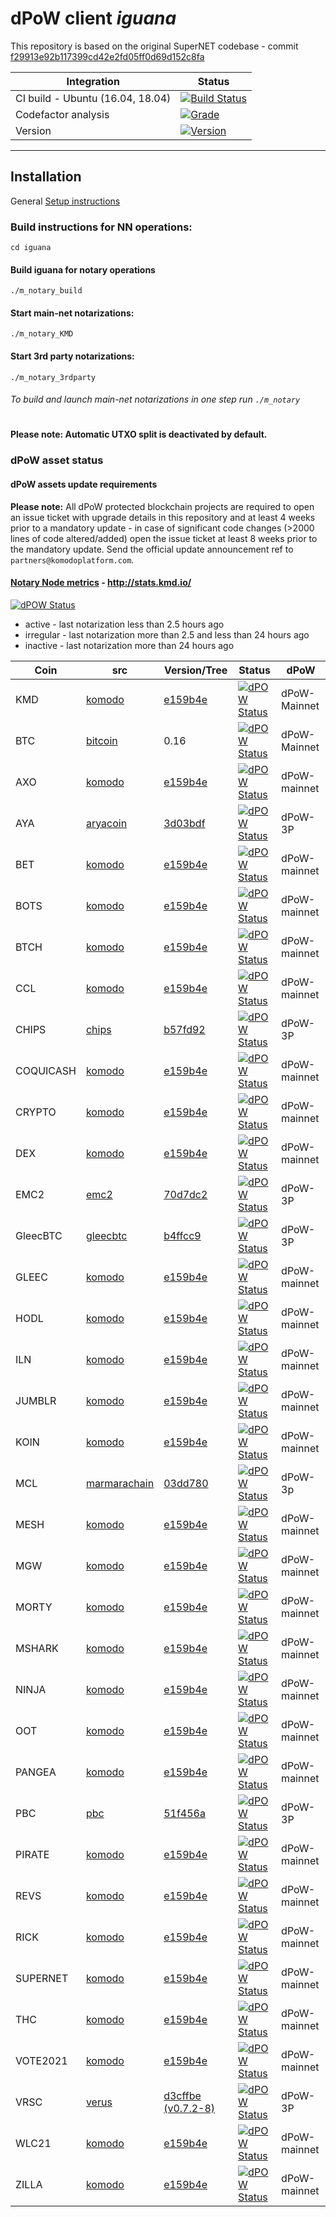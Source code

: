 # dPoW client _iguana_

This repository is based on the original SuperNET codebase - commit [f29913e92b117399cd42e2fd05ff0d69d152c8fa](https://github.com/ca333/SuperNET/commit/f29913e92b117399cd42e2fd05ff0d69d152c8fa)

Integration | Status 
-------------|------
CI build - Ubuntu (16.04, 18.04) | [![Build Status](https://github.com/komodoplatform/dpow/workflows/CI/badge.svg?maxAge=60)](https://github.com/KomodoPlatform/dPoW/actions)
Codefactor analysis | [![Grade](https://img.shields.io/codefactor/grade/github/komodoplatform/dpow)](https://www.codefactor.io/repository/github/komodoplatform/dpow)
Version | [![Version](https://img.shields.io/github/v/release/komodoplatform/dPoW)](https://github.com/KomodoPlatform/dPoW/releases)

---


## Installation 

General [Setup instructions](https://docs.komodoplatform.com/notary/setup-Komodo-Notary-Node.html#setup-komodo-notary-node)

### Build instructions for NN operations:


`cd iguana`

#### Build iguana for notary operations
`./m_notary_build`

#### Start main-net notarizations:
`./m_notary_KMD`

#### Start 3rd party notarizations:
`./m_notary_3rdparty`


###### To build and launch main-net notarizations in one step run `./m_notary`

#

**Please note: Automatic UTXO split is deactivated by default.**

### dPoW asset status

#### dPoW assets update requirements

**Please note:** All dPoW protected blockchain projects are required to open an issue ticket with upgrade details in this repository and at least 4 weeks prior to a mandatory update - in case of significant code changes (>2000 lines of code altered/added) open the issue ticket at least 8 weeks prior to the mandatory update. Send the official update announcement ref to `partners@komodoplatform.com`.

#### [Notary Node metrics](http://stats.kmd.io/) - http://stats.kmd.io/

[![dPOW Status](https://badges.komodo.live/svg/date_badge.svg?maxAge=60)](https://komodostats.com)
* active - last notarization less than 2.5 hours ago
* irregular - last notarization more than 2.5 and less than 24 hours ago
* inactive - last notarization more than 24 hours ago

Coin | src | Version/Tree | Status | dPoW 
--------|------|---|------|------
KMD | [komodo](https://github.com/komodoplatform/komodo) | [e159b4e](https://github.com/KomodoPlatform/komodo/tree/e159b4e7a40d3886519401c4074e957a1f9d42ba) | [![dPOW Status](https://badges.komodo.live/svg/KMD_badge.svg?maxAge=60)](https://komodostats.com) | dPoW-Mainnet
BTC | [bitcoin](https://github.com/bitcoin/bitcoin) | 0.16 | [![dPOW Status](https://badges.komodo.live/svg/KMD_badge.svg?maxAge=60)](https://komodostats.com) | dPoW-Mainnet
AXO | [komodo](https://github.com/komodoplatform/komodo) | [e159b4e](https://github.com/KomodoPlatform/komodo/tree/e159b4e7a40d3886519401c4074e957a1f9d42ba) | [![dPOW Status](https://badges.komodo.live/svg/AXO_badge.svg?maxAge=60)](https://komodostats.com) | dPoW-mainnet
AYA | [aryacoin](https://github.com/KomodoPlatform/AYAv2) | [3d03bdf](https://github.com/KomodoPlatform/AYAv2/commit/3d03bdfc27cd4920ad8c3340bcaef15691b7f843) | [![dPOW Status](https://badges.komodo.live/svg/AYA_badge.svg?maxAge=60)](https://komodostats.com) | dPoW-3P
BET | [komodo](https://github.com/komodoplatform/komodo) | [e159b4e](https://github.com/KomodoPlatform/komodo/tree/e159b4e7a40d3886519401c4074e957a1f9d42ba) | [![dPOW Status](https://badges.komodo.live/svg/BET_badge.svg?maxAge=60)](https://komodostats.com) | dPoW-mainnet
BOTS | [komodo](https://github.com/komodoplatform/komodo) | [e159b4e](https://github.com/KomodoPlatform/komodo/tree/e159b4e7a40d3886519401c4074e957a1f9d42ba) | [![dPOW Status](https://badges.komodo.live/svg/BOTS_badge.svg?maxAge=60)](https://komodostats.com) | dPoW-mainnet
BTCH | [komodo](https://github.com/komodoplatform/komodo) | [e159b4e](https://github.com/KomodoPlatform/komodo/tree/e159b4e7a40d3886519401c4074e957a1f9d42ba) | [![dPOW Status](https://badges.komodo.live/svg/BTCH_badge.svg?maxAge=60)](https://komodostats.com) | dPoW-mainnet
CCL | [komodo](https://github.com/komodoplatform/komodo) | [e159b4e](https://github.com/KomodoPlatform/komodo/tree/e159b4e7a40d3886519401c4074e957a1f9d42ba) | [![dPOW Status](https://badges.komodo.live/svg/CCL_badge.svg?maxAge=60)](https://komodostats.com) | dPoW-mainnet
CHIPS | [chips](https://github.com/jl777/chips3/tree/master) | [b57fd92](https://github.com/jl777/chips3/tree/b57fd92ad2be804933a3cd168ad820ddcc11fee1) | [![dPOW Status](https://badges.komodo.live/svg/CHIPS_badge.svg?maxAge=60)](https://komodostats.com) | dPoW-3P
COQUICASH | [komodo](https://github.com/komodoplatform/komodo) | [e159b4e](https://github.com/KomodoPlatform/komodo/tree/e159b4e7a40d3886519401c4074e957a1f9d42ba) | [![dPOW Status](https://badges.komodo.live/svg/COQUICASH_badge.svg?maxAge=60)](https://komodostats.com) | dPoW-mainnet
CRYPTO | [komodo](https://github.com/komodoplatform/komodo) | [e159b4e](https://github.com/KomodoPlatform/komodo/tree/e159b4e7a40d3886519401c4074e957a1f9d42ba) | [![dPOW Status](https://badges.komodo.live/svg/CRYPTO_badge.svg?maxAge=60)](https://komodostats.com) | dPoW-mainnet
DEX | [komodo](https://github.com/komodoplatform/komodo) | [e159b4e](https://github.com/KomodoPlatform/komodo/tree/e159b4e7a40d3886519401c4074e957a1f9d42ba) | [![dPOW Status](https://badges.komodo.live/svg/DEX_badge.svg?maxAge=60)](https://komodostats.com) | dPoW-mainnet
EMC2 | [emc2](https://github.com/emc2foundation/einsteinium) | [70d7dc2](https://github.com/emc2foundation/einsteinium/tree/70d7dc2b94e0b275f026ae51fda2a23725929bfd) | [![dPOW Status](https://badges.komodo.live/svg/EMC2_badge.svg?maxAge=60)](https://komodostats.com) | dPoW-3P
GleecBTC | [gleecbtc](https://github.com/KomodoPlatform/GleecBTC-FullNode-Win-Mac-Linux) | [b4ffcc9](https://github.com/KomodoPlatform/GleecBTC-FullNode-Win-Mac-Linux/tree/b4ffcc9b4ed829cefb1afc27e1c81a7e5be4cffd) | [![dPOW Status](https://badges.komodo.live/svg/GLEECBTC_badge.svg?maxAge=60)](https://komodostats.com) | dPoW-3P
GLEEC | [komodo](https://github.com/komodoplatform/komodo) | [e159b4e](https://github.com/KomodoPlatform/komodo/tree/e159b4e7a40d3886519401c4074e957a1f9d42ba) | [![dPOW Status](https://badges.komodo.live/svg/GLEEC_badge.svg?maxAge=60)](https://komodostats.com) | dPoW-mainnet
HODL | [komodo](https://github.com/komodoplatform/komodo) | [e159b4e](https://github.com/KomodoPlatform/komodo/tree/e159b4e7a40d3886519401c4074e957a1f9d42ba) | [![dPOW Status](https://badges.komodo.live/svg/HODL_badge.svg?maxAge=60)](https://komodostats.com) | dPoW-mainnet
ILN | [komodo](https://github.com/komodoplatform/komodo) | [e159b4e](https://github.com/KomodoPlatform/komodo/tree/e159b4e7a40d3886519401c4074e957a1f9d42ba) | [![dPOW Status](https://badges.komodo.live/svg/ILN_badge.svg?maxAge=60)](https://komodostats.com) | dPoW-mainnet
JUMBLR | [komodo](https://github.com/komodoplatform/komodo) | [e159b4e](https://github.com/KomodoPlatform/komodo/tree/e159b4e7a40d3886519401c4074e957a1f9d42ba) | [![dPOW Status](https://badges.komodo.live/svg/JUMBLR_badge.svg?maxAge=60)](https://komodostats.com) | dPoW-mainnet
KOIN | [komodo](https://github.com/komodoplatform/komodo) | [e159b4e](https://github.com/KomodoPlatform/komodo/tree/e159b4e7a40d3886519401c4074e957a1f9d42ba) | [![dPOW Status](https://badges.komodo.live/svg/KOIN_badge.svg?maxAge=60)](https://komodostats.com) | dPoW-mainnet
MCL | [marmarachain](https://github.com/marmarachain/Marmara-v.1.0) | [03dd780](https://github.com/marmarachain/Marmara-v.1.0/tree/03dd78037067ebb27af8b33f6adcdbede3813007) | [![dPOW Status](https://badges.komodo.live/svg/MCL_badge.svg?maxAge=60)](https://komodostats.com) | dPoW-3p
MESH | [komodo](https://github.com/komodoplatform/komodo) | [e159b4e](https://github.com/KomodoPlatform/komodo/tree/e159b4e7a40d3886519401c4074e957a1f9d42ba) | [![dPOW Status](https://badges.komodo.live/svg/MESH_badge.svg?maxAge=60)](https://komodostats.com) | dPoW-mainnet
MGW | [komodo](https://github.com/komodoplatform/komodo) | [e159b4e](https://github.com/KomodoPlatform/komodo/tree/e159b4e7a40d3886519401c4074e957a1f9d42ba) | [![dPOW Status](https://badges.komodo.live/svg/MGW_badge.svg?maxAge=60)](https://komodostats.com) | dPoW-mainnet
MORTY | [komodo](https://github.com/komodoplatform/komodo) | [e159b4e](https://github.com/KomodoPlatform/komodo/tree/e159b4e7a40d3886519401c4074e957a1f9d42ba) | [![dPOW Status](https://badges.komodo.live/svg/MORTY_badge.svg?maxAge=60)](https://komodostats.com) | dPoW-mainnet
MSHARK | [komodo](https://github.com/komodoplatform/komodo) | [e159b4e](https://github.com/KomodoPlatform/komodo/tree/e159b4e7a40d3886519401c4074e957a1f9d42ba) | [![dPOW Status](https://badges.komodo.live/svg/MSHARK_badge.svg?maxAge=60)](https://komodostats.com) | dPoW-mainnet
NINJA | [komodo](https://github.com/komodoplatform/komodo) | [e159b4e](https://github.com/KomodoPlatform/komodo/tree/e159b4e7a40d3886519401c4074e957a1f9d42ba) | [![dPOW Status](https://badges.komodo.live/svg/NINJA_badge.svg?maxAge=60)](https://komodostats.com) | dPoW-mainnet
OOT | [komodo](https://github.com/komodoplatform/komodo) | [e159b4e](https://github.com/KomodoPlatform/komodo/tree/e159b4e7a40d3886519401c4074e957a1f9d42ba) | [![dPOW Status](https://badges.komodo.live/svg/OOT_badge.svg?maxAge=60)](https://komodostats.com) | dPoW-mainnet
PANGEA | [komodo](https://github.com/komodoplatform/komodo) | [e159b4e](https://github.com/KomodoPlatform/komodo/tree/e159b4e7a40d3886519401c4074e957a1f9d42ba) | [![dPOW Status](https://badges.komodo.live/svg/PANGEA_badge.svg?maxAge=60)](https://komodostats.com) | dPoW-mainnet
PBC | [pbc](https://github.com/pbcllc/powerblockcoin-core) | [51f456a](https://github.com/pbcllc/powerblockcoin-core/tree/51f456afda4dea643a27341d3b5762769937675e) | [![dPOW Status](https://badges.komodo.live/svg/PBC_badge.svg?maxAge=60)](https://komodostats.com) | dPoW-3P
PIRATE | [komodo](https://github.com/komodoplatform/komodo) | [e159b4e](https://github.com/KomodoPlatform/komodo/tree/e159b4e7a40d3886519401c4074e957a1f9d42ba) | [![dPOW Status](https://badges.komodo.live/svg/PIRATE_badge.svg?maxAge=60)](https://komodostats.com) | dPoW-mainnet
REVS | [komodo](https://github.com/komodoplatform/komodo) | [e159b4e](https://github.com/KomodoPlatform/komodo/tree/e159b4e7a40d3886519401c4074e957a1f9d42ba) | [![dPOW Status](https://badges.komodo.live/svg/REVS_badge.svg?maxAge=60)](https://komodostats.com) | dPoW-mainnet
RICK | [komodo](https://github.com/komodoplatform/komodo) | [e159b4e](https://github.com/KomodoPlatform/komodo/tree/e159b4e7a40d3886519401c4074e957a1f9d42ba) | [![dPOW Status](https://badges.komodo.live/svg/RICK_badge.svg?maxAge=60)](https://komodostats.com) | dPoW-mainnet
SUPERNET | [komodo](https://github.com/komodoplatform/komodo) | [e159b4e](https://github.com/KomodoPlatform/komodo/tree/e159b4e7a40d3886519401c4074e957a1f9d42ba) | [![dPOW Status](https://badges.komodo.live/svg/SUPERNET_badge.svg?maxAge=60)](https://komodostats.com) | dPoW-mainnet
THC | [komodo](https://github.com/komodoplatform/komodo) | [e159b4e](https://github.com/KomodoPlatform/komodo/tree/e159b4e7a40d3886519401c4074e957a1f9d42ba) | [![dPOW Status](https://badges.komodo.live/svg/THC_badge.svg?maxAge=60)](https://komodostats.com) | dPoW-mainnet
VOTE2021 | [komodo](https://github.com/komodoplatform/komodo) | [e159b4e](https://github.com/KomodoPlatform/komodo/tree/e159b4e7a40d3886519401c4074e957a1f9d42ba) | [![dPOW Status](https://badges.komodo.live/svg/VOTE2021_badge.svg?maxAge=60)](https://komodostats.com) | dPoW-mainnet
VRSC | [verus](https://github.com/VerusCoin/VerusCoin) | [d3cffbe (v0.7.2-8)](https://github.com/VerusCoin/VerusCoin/tree/d3cffbe4e088166f980afdcf14ed5fbed72b542b) | [![dPOW Status](https://badges.komodo.live/svg/VRSC_badge.svg?maxAge=60)](https://komodostats.com) | dPoW-3P
WLC21 | [komodo](https://github.com/komodoplatform/komodo) | [e159b4e](https://github.com/KomodoPlatform/komodo/tree/e159b4e7a40d3886519401c4074e957a1f9d42ba) | [![dPOW Status](https://badges.komodo.live/svg/WLC21_badge.svg?maxAge=60)](https://komodostats.com) | dPoW-mainnet
ZILLA | [komodo](https://github.com/komodoplatform/komodo) | [e159b4e](https://github.com/KomodoPlatform/komodo/tree/e159b4e7a40d3886519401c4074e957a1f9d42ba) | [![dPOW Status](https://badges.komodo.live/svg/ZILLA_badge.svg?maxAge=60)](https://komodostats.com) | dPoW-mainnet
